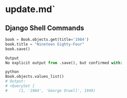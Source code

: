 # update.md`


## Django Shell Commands
```python
book = Book.objects.get(title='1984')
book.title = "Nineteen Eighty-Four"
book.save()

Output
No explicit output from .save(), but confirmed with:

python
Book.objects.values_list()
# Output:
# <QuerySet [
#     (1, '1984', 'George Orwell', 1949)
